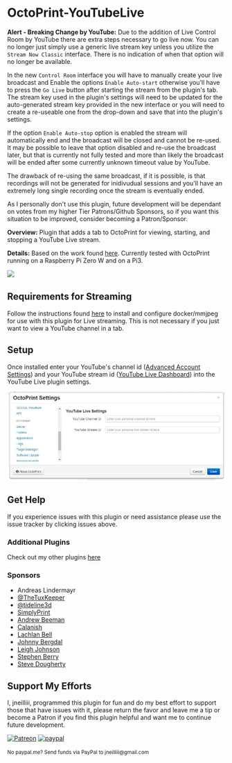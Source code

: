 # OctoPrint-YouTubeLive
**Alert - Breaking Change by YouTube:** Due to the addition of Live Control Room by YouTube there are extra steps necessary to go live now. You can no longer just simply use a generic live stream key unless you utilize the `Stream Now Classic` interface. There is no indication of when that option will no longer be available. 

In the new `Control Room` interface you will have to manually create your live broadcast and Enable the options `Enable Auto-start` otherwise you'll have to press the `Go Live` button after starting the stream from the plugin's tab. The stream key used in the plugin's settings will need to be updated for the auto-generated stream key provided in the new interface or you will need to create a re-useable one from the drop-down and save that into the plugin's settings.

If the option `Enable Auto-stop` option is enabled the stream will automatically end and the broadcast will be closed and cannot be re-used. It may be possible to leave that option disabled and re-use the broadcast later, but that is currently not fully tested and more than likely the broadcast will be ended after some currently unknown timeout value by YouTube.

The drawback of re-using the same broadcast, if it is possible, is that recordings will not be generated for inidivudual sessions and you'll have an extremely long single recording once the stream is eventually ended.

As I personally don't use this plugin, future development will be dependant on votes from my higher Tier Patrons/Github Sponsors, so if you want this situation to be improved, consider becoming a Patron/Sponsor.

**Overview:** Plugin that adds a tab to OctoPrint for viewing, starting, and stopping a YouTube Live stream. 

**Details:** Based on the work found [here](https://blog.alexellis.io/live-stream-with-docker/). Currently tested with OctoPrint running on a Raspberry Pi Zero W and on a Pi3. 

<img src="https://raw.githubusercontent.com/jneilliii/Octoprint-YouTubeLive/master/tab_screenshot.jpg">

## Requirements for Streaming
Follow the instructions found [here](docker_instructions.md) to install and configure docker/mmjpeg for use with this plugin for Live streaming. This is not necessary if you just want to view a YouTube channel in a tab.

## Setup
Once installed enter your YouTube's channel id ([Advanced Account Settings](https://www.youtube.com/account_advanced)) and your YouTube stream id ([YouTube Live Dashboard](https://www.youtube.com/live_dashboard)) into the YouTube Live plugin settings.

<img src="https://raw.githubusercontent.com/jneilliii/Octoprint-YouTubeLive/master/settings_screenshot.jpg">

## Get Help

If you experience issues with this plugin or need assistance please use the issue tracker by clicking issues above.

### Additional Plugins

Check out my other plugins [here](https://plugins.octoprint.org/by_author/#jneilliii)

### Sponsors
- Andreas Lindermayr
- [@TheTuxKeeper](https://github.com/thetuxkeeper)
- [@tideline3d](https://github.com/tideline3d/)
- [SimplyPrint](https://simplyprint.io/)
- [Andrew Beeman](https://github.com/Kiendeleo)
- [Calanish](https://github.com/calanish)
- [Lachlan Bell](https://lachy.io/)
- [Johnny Bergdal](https://github.com/bergdahl)
- [Leigh Johnson](https://github.com/leigh-johnson)
- [Stephen Berry](https://github.com/berrystephenw)
- [Steve Dougherty](https://github.com/Thynix)
## Support My Efforts
I, jneilliii, programmed this plugin for fun and do my best effort to support those that have issues with it, please return the favor and leave me a tip or become a Patron if you find this plugin helpful and want me to continue future development.

[![Patreon](patreon-with-text-new.png)](https://www.patreon.com/jneilliii) [![paypal](paypal-with-text.png)](https://paypal.me/jneilliii)

<small>No paypal.me? Send funds via PayPal to jneilliii&#64;gmail&#46;com</small>

